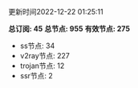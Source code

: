 更新时间2022-12-22 01:25:11

**总订阅: 45**
**总节点: 955**
**有效节点: 275**
- ss节点: 34
- v2ray节点: 227
- trojan节点: 12
- ssr节点: 2
